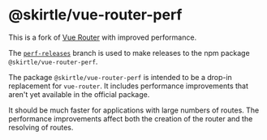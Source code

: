 # @skirtle/vue-router-perf

This is a fork of [Vue Router](https://github.com/vuejs/router) with improved performance.

The [`perf-releases`](https://github.com/skirtles-code/vue-router/tree/perf-releases) branch is used to make releases to the npm package `@skirtle/vue-router-perf`.

The package `@skirtle/vue-router-perf` is intended to be a drop-in replacement for `vue-router`. It includes performance improvements that aren't yet available in the official package.

It should be much faster for applications with large numbers of routes. The performance improvements affect both the creation of the router and the resolving of routes.
